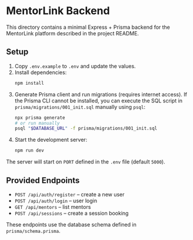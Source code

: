 # MentorLink Backend

This directory contains a minimal Express + Prisma backend for the MentorLink platform described in the project README.

## Setup

1. Copy `.env.example` to `.env` and update the values.
2. Install dependencies:
   ```bash
   npm install
   ```
3. Generate Prisma client and run migrations (requires internet access).
   If the Prisma CLI cannot be installed, you can execute the SQL
   script in `prisma/migrations/001_init.sql` manually using `psql`:
   ```bash
   npx prisma generate
   # or run manually
   psql "$DATABASE_URL" -f prisma/migrations/001_init.sql
   ```
4. Start the development server:
   ```bash
   npm run dev
   ```

The server will start on `PORT` defined in the `.env` file (default `5000`).

## Provided Endpoints

- `POST /api/auth/register` – create a new user
- `POST /api/auth/login` – user login
- `GET /api/mentors` – list mentors
- `POST /api/sessions` – create a session booking

These endpoints use the database schema defined in `prisma/schema.prisma`.

